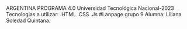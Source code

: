 # 
ARGENTINA PROGRAMA 4.0 
Universidad Tecnológica Nacional-2023
Tecnologias a utilizar:
.HTML
.CSS
.Js
#Lanpage
grupo 9
Alumna: Liliana Soledad Quintana.
